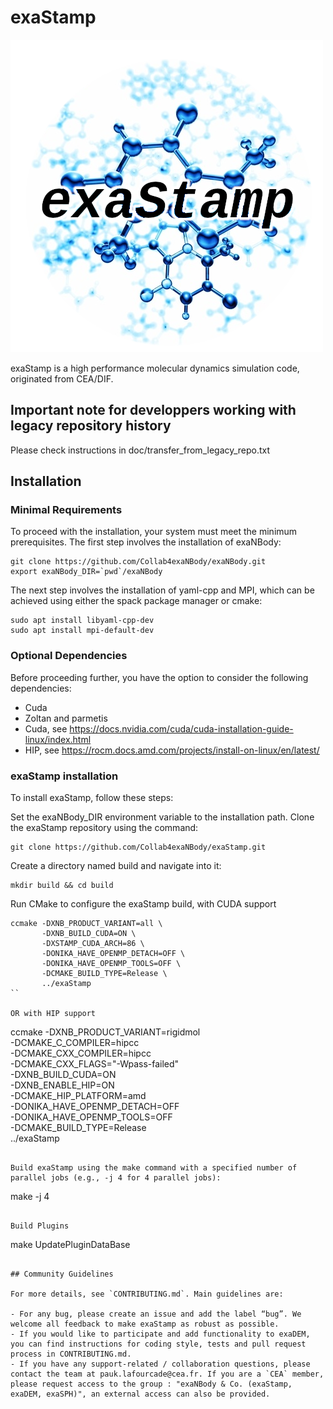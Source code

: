 # exaStamp

![](doc/img/exaStamp-logo.png)
 
exaStamp is a high performance molecular dynamics simulation code, originated from CEA/DIF.

## Important note for developpers working with legacy repository history
Please check instructions in doc/transfer_from_legacy_repo.txt

## Installation

### Minimal Requirements

To proceed with the installation, your system must meet the minimum prerequisites. The first step involves the installation of exaNBody:

```
git clone https://github.com/Collab4exaNBody/exaNBody.git
export exaNBody_DIR=`pwd`/exaNBody
```

The next step involves the installation of yaml-cpp and MPI, which can be achieved using either the spack package manager or cmake:

```
sudo apt install libyaml-cpp-dev
sudo apt install mpi-default-dev
```

### Optional Dependencies

Before proceeding further, you have the option to consider the following dependencies:

- Cuda
- Zoltan and parmetis
- Cuda, see https://docs.nvidia.com/cuda/cuda-installation-guide-linux/index.html
- HIP, see https://rocm.docs.amd.com/projects/install-on-linux/en/latest/

### exaStamp installation

To install exaStamp, follow these steps:

Set the exaNBody_DIR environment variable to the installation path. Clone the exaStamp repository using the command:

```
git clone https://github.com/Collab4exaNBody/exaStamp.git
```

Create a directory named build and navigate into it:

```
mkdir build && cd build
```

Run CMake to configure the exaStamp build, with CUDA support

```
ccmake -DXNB_PRODUCT_VARIANT=all \
       -DXNB_BUILD_CUDA=ON \
       -DXSTAMP_CUDA_ARCH=86 \
       -DONIKA_HAVE_OPENMP_DETACH=OFF \
       -DONIKA_HAVE_OPENMP_TOOLS=OFF \
       -DCMAKE_BUILD_TYPE=Release \
       ../exaStamp
``

OR with HIP support

```
ccmake -DXNB_PRODUCT_VARIANT=rigidmol \
       -DCMAKE_C_COMPILER=hipcc \
       -DCMAKE_CXX_COMPILER=hipcc \
       -DCMAKE_CXX_FLAGS="-Wpass-failed" \
       -DXNB_BUILD_CUDA=ON \
       -DXNB_ENABLE_HIP=ON \
       -DCMAKE_HIP_PLATFORM=amd \
       -DONIKA_HAVE_OPENMP_DETACH=OFF \
       -DONIKA_HAVE_OPENMP_TOOLS=OFF \
       -DCMAKE_BUILD_TYPE=Release \
       ../exaStamp
```

Build exaStamp using the make command with a specified number of parallel jobs (e.g., -j 4 for 4 parallel jobs):

```
make -j 4
```

Build Plugins

```
make UpdatePluginDataBase
```

## Community Guidelines

For more details, see `CONTRIBUTING.md`. Main guidelines are:

- For any bug, please create an issue and add the label “bug”. We welcome all feedback to make exaStamp as robust as possible.
- If you would like to participate and add functionality to exaDEM, you can find instructions for coding style, tests and pull request process in CONTRIBUTING.md.
- If you have any support-related / collaboration questions, please contact the team at pauk.lafourcade@cea.fr. If you are a `CEA` member, please request access to the group : "exaNBody & Co. (exaStamp, exaDEM, exaSPH)", an external access can also be provided.

